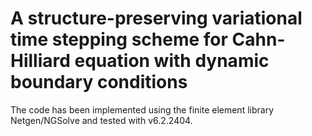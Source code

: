 # A structure-preserving variational time stepping scheme for Cahn-Hilliard equation with dynamic boundary conditions

The code has been implemented using the finite element library Netgen/NGSolve and tested with v6.2.2404.
